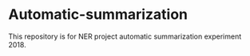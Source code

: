 # Automatic-summarization
This repository is for NER project automatic summarization experiment 2018.
